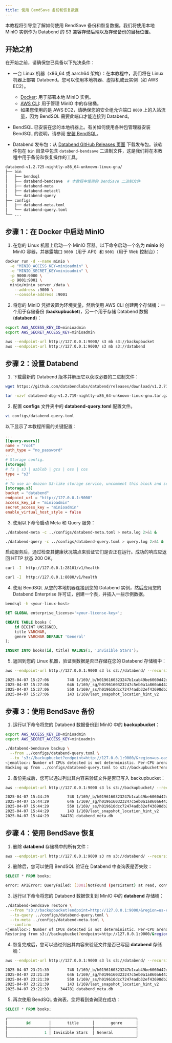 ```yaml
---
title: 使用 BendSave 备份和恢复数据
---
```


本教程将引导您了解如何使用 BendSave 备份和恢复数据。我们将使用本地 MinIO 实例作为 Databend 的 S3 兼容存储后端以及存储备份的目标位置。

## 开始之前

在开始之前，请确保您已具备以下先决条件：

- 一台 Linux 机器（x86_64 或 aarch64 架构）：在本教程中，我们将在 Linux 机器上部署 Databend。您可以使用本地机器、虚拟机或云实例（如 AWS EC2）。
    - [Docker](https://www.docker.com/): 用于部署本地 MinIO 实例。
    - [AWS CLI](https://aws.amazon.com/cli/): 用于管理 MinIO 中的存储桶。
    - 如果您使用的是 AWS EC2，请确保您的安全组允许端口 `8000` 上的入站流量，因为 BendSQL 需要此端口才能连接到 Databend。

- BendSQL 已安装在您的本地机器上。有关如何使用各种包管理器安装 BendSQL 的说明，请参阅 [安装 BendSQL](/guides/sql-clients/bendsql/#installing-bendsql)。

- Databend 发布包：从 [Databend GitHub Releases 页面](https://github.com/databendlabs/databend/releases) 下载发布包。该软件包在 `bin` 目录中包含 `databend-bendsave` 二进制文件，这是我们将在本教程中用于备份和恢复操作的工具。
```bash
databend-v1.2.725-nightly-x86_64-unknown-linux-gnu/
├── bin
│   ├── bendsql
│   ├── databend-bendsave  # 本教程中使用的 BendSave 二进制文件
│   ├── databend-meta
│   ├── databend-metactl
│   └── databend-query
├── configs
│   ├── databend-meta.toml
│   └── databend-query.toml
└── ...
```

## 步骤 1：在 Docker 中启动 MinIO

1. 在您的 Linux 机器上启动一个 MinIO 容器。以下命令启动一个名为 **minio** 的 MinIO 容器，并暴露端口 `9000`（用于 API）和 `9001`（用于 Web 控制台）：

```bash
docker run -d --name minio \
  -e "MINIO_ACCESS_KEY=minioadmin" \
  -e "MINIO_SECRET_KEY=minioadmin" \
  -p 9000:9000 \
  -p 9001:9001 \
  minio/minio server /data \
    --address :9000 \
    --console-address :9001
```

2. 将您的 MinIO 凭据设置为环境变量，然后使用 AWS CLI 创建两个存储桶：一个用于存储备份 (**backupbucket**)，另一个用于存储 Databend 数据 (**databend**)：

```bash
export AWS_ACCESS_KEY_ID=minioadmin
export AWS_SECRET_ACCESS_KEY=minioadmin

aws --endpoint-url http://127.0.0.1:9000/ s3 mb s3://backupbucket
aws --endpoint-url http://127.0.0.1:9000/ s3 mb s3://databend
```

## 步骤 2：设置 Databend

1. 下载最新的 Databend 版本并解压它以获取必要的二进制文件：

```bash
wget https://github.com/databendlabs/databend/releases/download/v1.2.719-nightly/databend-dbg-v1.2.719-nightly-x86_64-unknown-linux-gnu.tar.gz

tar -xzvf databend-dbg-v1.2.719-nightly-x86_64-unknown-linux-gnu.tar.gz
```

2. 配置 **configs** 文件夹中的 **databend-query.toml** 配置文件。

```bash
vi configs/databend-query.toml
```

以下显示了本教程所需的关键配置：

```toml
...
[[query.users]]
name = "root"
auth_type = "no_password"
...
# Storage config.
[storage]
# fs | s3 | azblob | gcs | oss | cos
type = "s3"
...
# To use an Amazon S3-like storage service, uncomment this block and set your values.
[storage.s3]
bucket = "databend"
endpoint_url = "http://127.0.0.1:9000"
access_key_id = "minioadmin"
secret_access_key = "minioadmin"
enable_virtual_host_style = false
```

3. 使用以下命令启动 Meta 和 Query 服务：

```bash
./databend-meta -c ../configs/databend-meta.toml > meta.log 2>&1 &
```

```bash
./databend-query -c ../configs/databend-query.toml > query.log 2>&1 &
```

启动服务后，通过检查其健康状况端点来验证它们是否正在运行。成功的响应应返回 HTTP 状态 200 OK。

```bash
curl -I  http://127.0.0.1:28101/v1/health

curl -I  http://127.0.0.1:8080/v1/health
```

4. 使用 BendSQL 从您的本地机器连接到您的 Databend 实例，然后应用您的 Databend Enterprise 许可证，创建一个表，并插入一些示例数据。

```bash
bendsql -h <your-linux-host>
```

```sql
SET GLOBAL enterprise_license='<your-license-key>';
```

```sql
CREATE TABLE books (
    id BIGINT UNSIGNED,
    title VARCHAR,
    genre VARCHAR DEFAULT 'General'
);

INSERT INTO books(id, title) VALUES(1, 'Invisible Stars');
```

5. 返回到您的 Linux 机器，验证表数据是否已存储在您的 Databend 存储桶中：

```bash
aws --endpoint-url http://127.0.0.1:9000 s3 ls s3://databend/ --recursive
```

```bash
2025-04-07 15:27:06        748 1/169/_b/h0196160323247b1cab49be6060d42df8_v2.parquet
2025-04-07 15:27:06        646 1/169/_sg/h0196160323247c5eb0a1a860a6442c70_v4.mpk
2025-04-07 15:27:06        550 1/169/_ss/h019610dcc72474adb32ef43698db2a09_v4.mpk
2025-04-07 15:27:06        143 1/169/last_snapshot_location_hint_v2
```

## 步骤 3：使用 BendSave 备份

1. 运行以下命令将您的 Databend 数据备份到 MinIO 中的 **backupbucket**：

```bash
export AWS_ACCESS_KEY_ID=minioadmin
export AWS_SECRET_ACCESS_KEY=minioadmin

./databend-bendsave backup \
  --from ../configs/databend-query.toml \
  --to 's3://backupbucket?endpoint=http://127.0.0.1:9000/&region=us-east-1'
<jemalloc>: Number of CPUs detected is not deterministic. Per-CPU arena disabled.
Backing up from ../configs/databend-query.toml to s3://backupbucket?endpoint=http://127.0.0.1:9000/&region=us-east-1
```

2. 备份完成后，您可以通过列出其内容来验证文件是否已写入 backupbucket：

```bash
aws --endpoint-url http://127.0.0.1:9000 s3 ls s3://backupbucket/ --recursive
```

```bash
2025-04-07 15:44:29        748 1/169/_b/h0196160323247b1cab49be6060d42df8_v2.parquet
2025-04-07 15:44:29        646 1/169/_sg/h0196160323247c5eb0a1a860a6442c70_v4.mpk
2025-04-07 15:44:29        550 1/169/_ss/h019610dcc72474adb32ef43698db2a09_v4.mpk
2025-04-07 15:44:29        143 1/169/last_snapshot_location_hint_v2
2025-04-07 15:44:29     344781 databend_meta.db
```

## 步骤 4：使用 BendSave 恢复

1. 删除 **databend** 存储桶中的所有文件：

```bash
aws --endpoint-url http://127.0.0.1:9000 s3 rm s3://databend/ --recursive
```

2. 删除后，您可以使用 BendSQL 验证在 Databend 中查询表是否失败：

```sql
SELECT * FROM books;
```

```bash
error: APIError: QueryFailed: [3001]NotFound (persistent) at read, context: { uri: http://127.0.0.1:9000/databend/1/169/_ss/h019610dcc72474adb32ef43698db2a09_v4.mpk, response: Parts { status: 404, version: HTTP/1.1, headers: {"accept-ranges": "bytes", "content-length": "423", "content-type": "application/xml", "server": "MinIO", "strict-transport-security": "max-age=31536000; includeSubDomains", "vary": "Origin", "vary": "Accept-Encoding", "x-amz-id-2": "dd9025bab4ad464b049177c95eb6ebf374d3b3fd1af9251148b658df7ac2e3e8", "x-amz-request-id": "18342C51C209C7E9", "x-content-type-options": "nosniff", "x-ratelimit-limit": "144", "x-ratelimit-remaining": "144", "x-xss-protection": "1; mode=block", "date": "Mon, 07 Apr 2025 23:14:45 GMT"} }, service: s3, path: 1/169/_ss/h019610dcc72474adb32ef43698db2a09_v4.mpk, range: 0- } => S3Error { code: "NoSuchKey", message: "The specified key does not exist.", resource: "/databend/1/169/_ss/h019610dcc72474adb32ef43698db2a09_v4.mpk", request_id: "18342C51C209C7E9" }
```

3. 运行以下命令将您的 Databend 数据恢复到 MinIO 中的 **databend** 存储桶：

```bash
./databend-bendsave restore \
  --from "s3://backupbucket?endpoint=http://127.0.0.1:9000/&region=us-east-1" \
  --to-query ../configs/databend-query.toml \
  --to-meta ../configs/databend-meta.toml \
  --confirm
<jemalloc>: Number of CPUs detected is not deterministic. Per-CPU arena disabled.
Restoring from s3://backupbucket?endpoint=http://127.0.0.1:9000/&region=us-east-1 to query ../configs/databend-query.toml and meta ../configs/databend-meta.toml with confirmation
```

4. 恢复完成后，您可以通过列出其内容来验证文件是否已写回 **databend** 存储桶：

```bash
aws --endpoint-url http://127.0.0.1:9000 s3 ls s3://databend/ --recursive
```

```bash
2025-04-07 23:21:39        748 1/169/_b/h0196160323247b1cab49be6060d42df8_v2.parquet
2025-04-07 23:21:39        646 1/169/_sg/h0196160323247c5eb0a1a860a6442c70_v4.mpk
2025-04-07 23:21:39        550 1/169/_ss/h019610dcc72474adb32ef43698db2a09_v4.mpk
2025-04-07 23:21:39        143 1/169/last_snapshot_location_hint_v2
2025-04-07 23:21:39     344781 databend_meta.db
```

5. 再次使用 BendSQL 查询表，您将看到查询现在成功：

```sql
SELECT * FROM books;
```

```sql
┌────────────────────────────────────────────────────────┐
│        id        │       title      │       genre      │
├──────────────────┼──────────────────┼──────────────────┤
│                1 │ Invisible Stars  │ General          │
└────────────────────────────────────────────────────────┘
```